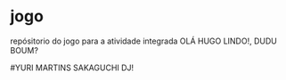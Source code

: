 # jogo
repósitorio do jogo para a atividade integrada
OLÁ HUGO LINDO!, DUDU BOUM?

#YURI MARTINS SAKAGUCHI DJ!
